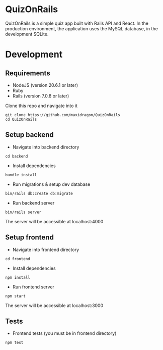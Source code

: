 # QuizOnRails

QuizOnRails is a simple quiz app built with Rails API and React. In the production environment, the application uses the MySQL database, in the development SQLite.

# Development

## Requirements
- NodeJS (version 20.6.1 or later)
- Ruby
- Rails (version 7.0.8 or later)

Clone this repo and navigate into it
  ```
  git clone https://github.com/maxidragon/QuizOnRails
  cd QuizOnRails
  ```
## Setup backend

- Navigate into backend directory
```
cd backend
```

- Install dependencies
```
bundle install
```

- Run migrations & setup dev database
```
bin/rails db:create db:migrate
```

- Run backend server
```
bin/rails server
```

The server will be accessible at localhost:4000

## Setup frontend

- Navigate into frontend directory
```
cd frontend
```

- Install dependencies
```
npm install
```

- Run frontend server
```
npm start
```
The server will be accessible at localhost:3000

## Tests

- Frontend tests (you must be in frontend directory)
```
npm test
```
  
